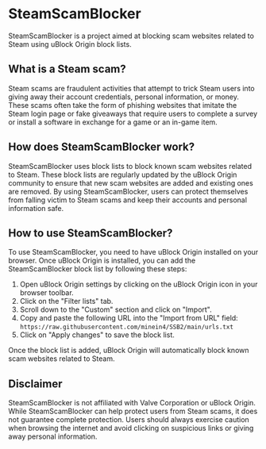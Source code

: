 # SteamScamBlocker

SteamScamBlocker is a project aimed at blocking scam websites related to Steam using uBlock Origin block lists. 

## What is a Steam scam?

Steam scams are fraudulent activities that attempt to trick Steam users into giving away their account credentials, personal information, or money. These scams often take the form of phishing websites that imitate the Steam login page or fake giveaways that require users to complete a survey or install a software in exchange for a game or an in-game item.

## How does SteamScamBlocker work?

SteamScamBlocker uses block lists to block known scam websites related to Steam. These block lists are regularly updated by the uBlock Origin community to ensure that new scam websites are added and existing ones are removed. By using SteamScamBlocker, users can protect themselves from falling victim to Steam scams and keep their accounts and personal information safe.

## How to use SteamScamBlocker?

To use SteamScamBlocker, you need to have uBlock Origin installed on your browser. Once uBlock Origin is installed, you can add the SteamScamBlocker block list by following these steps:

1. Open uBlock Origin settings by clicking on the uBlock Origin icon in your browser toolbar.
2. Click on the "Filter lists" tab.
3. Scroll down to the "Custom" section and click on "Import".
4. Copy and paste the following URL into the "Import from URL" field: `https://raw.githubusercontent.com/minein4/SSB2/main/urls.txt`
5. Click on "Apply changes" to save the block list.

Once the block list is added, uBlock Origin will automatically block known scam websites related to Steam. 

## Disclaimer

SteamScamBlocker is not affiliated with Valve Corporation or uBlock Origin. While SteamScamBlocker can help protect users from Steam scams, it does not guarantee complete protection. Users should always exercise caution when browsing the internet and avoid clicking on suspicious links or giving away personal information.
